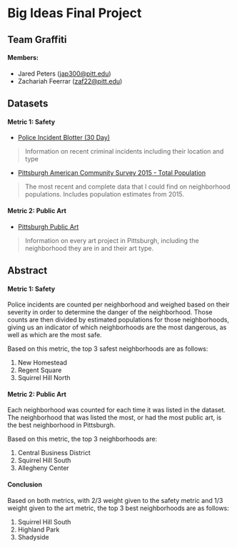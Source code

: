 # Big Ideas Final Project
## Team Graffiti
#### Members:
- Jared Peters (jap300@pitt.edu)
- Zachariah Feerrar (zaf22@pitt.edu)

## Datasets
#### Metric 1: Safety
- [Police Incident Blotter (30 Day)](https://data.wprdc.org/dataset/police-incident-blotter)
> Information on recent criminal incidents including their location and type
- [Pittsburgh American Community Survey 2015 - Total Population](https://data.wprdc.org/dataset/pittsburgh-american-community-survey-2015-miscellaneous-data/resource/82f29015-6905-4b1c-8300-afe9bb2231b3)
> The most recent and complete data that I could find on neighborhood populations. 
> Includes population estimates from 2015.
#### Metric 2: Public Art
- [Pittsburgh Public Art](https://data.wprdc.org/dataset/city-of-pittsburgh-public-art)
> Information on every art project in Pittsburgh, including the neighborhood they are in and their art type.

## Abstract
#### Metric 1: Safety
Police incidents are counted per neighborhood and weighed based on their severity in order to determine the danger of the neighborhood.
Those counts are then divided by estimated populations for those neighborhoods, giving us an indicator of which neighborhoods are the most dangerous, as well as which are the most safe.

Based on this metric, the top 3 safest neighborhoods are as follows:
1. New Homestead
2. Regent Square
3. Squirrel Hill North

#### Metric 2: Public Art

Each neighborhood was counted for each time it was listed in the dataset. The neighborhood that was listed the most, or had the most public art, is the best neighborhood in Pittsburgh.

Based on this metric, the top 3 neighborhoods are:
1. Central Business District
2. Squirrel Hill South
3. Allegheny Center

#### Conclusion
Based on both metrics, with 2/3 weight given to the safety metric and 1/3 weight given to the art metric, the top 3 best neighborhoods are as follows:
1. Squirrel Hill South
2. Highland Park
3. Shadyside
